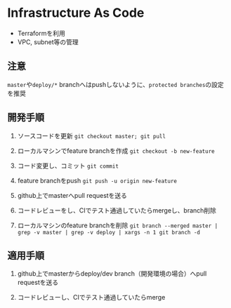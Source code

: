 # Infrastructure As Code
* Terraformを利用
* VPC, subnet等の管理

## 注意
`master`や`deploy/*` branchへはpushしないように、`protected branches`の設定を推奨

## 開発手順

1. ソースコードを更新
`git checkout master; git pull`

2. ローカルマシンでfeature branchを作成
`git checkout -b new-feature`

3. コード変更し、コミット
`git commit`

4. feature branchをpush
`git push -u origin new-feature`

5. github上でmasterへpull requestを送る

6. コードレビューをし、CIでテスト通過していたらmergeし、branch削除

7. ローカルマシンのfeature branchを削除
`git branch --merged master | grep -v master | grep -v deploy | xargs -n 1 git branch -d`

## 適用手順

1. github上でmasterからdeploy/dev branch（開発環境の場合）へpull requestを送る

2. コードレビューし、CIでテスト通過していたらmerge

